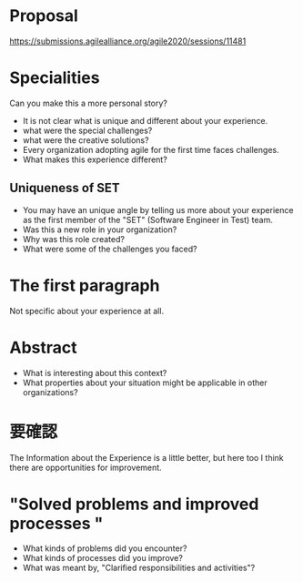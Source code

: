 
# Proposal
https://submissions.agilealliance.org/agile2020/sessions/11481


# Specialities
Can you make this a more personal story?
- It is not clear what is unique and different about your experience.
- what were the special challenges?
- what were the creative solutions?
- Every organization adopting agile for the first time faces challenges.
- What makes this experience different?

## Uniqueness of SET
- You may have an unique angle by telling us more about your experience as the first member of the "SET" (Software Engineer in Test) team.
- Was this a new role in your organization?
- Why was this role created?
- What were some of the challenges you faced?


# The first paragraph
Not specific about your experience at all.


# Abstract
- What is interesting about this context?
- What properties about your situation might be applicable in other organizations?


# 要確認
The Information about the Experience is a little better, but here too
I think there are opportunities for improvement.

# "Solved problems and improved processes "
- What kinds of problems did you encounter?
- What kinds of processes did you improve?
- What was meant by, "Clarified responsibilities and activities"?
